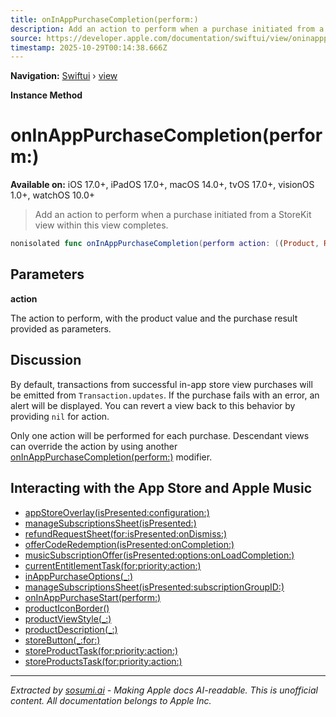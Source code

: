 ```yaml
---
title: onInAppPurchaseCompletion(perform:)
description: Add an action to perform when a purchase initiated from a StoreKit view within this view completes.
source: https://developer.apple.com/documentation/swiftui/view/oninapppurchasecompletion(perform:)
timestamp: 2025-10-29T00:14:38.666Z
---
```


**Navigation:** [Swiftui](/documentation/swiftui) › [view](/documentation/swiftui/view)

**Instance Method**

# onInAppPurchaseCompletion(perform:)

**Available on:** iOS 17.0+, iPadOS 17.0+, macOS 14.0+, tvOS 17.0+, visionOS 1.0+, watchOS 10.0+

> Add an action to perform when a purchase initiated from a StoreKit view within this view completes.

```swift
nonisolated func onInAppPurchaseCompletion(perform action: ((Product, Result<Product.PurchaseResult, any Error>) async -> ())?) -> some View
```

## Parameters

**action**

The action to perform, with the product value and the purchase result provided as parameters.



## Discussion

By default, transactions from successful in-app store view purchases will be emitted from `Transaction.updates`. If the purchase fails with an error, an alert will be displayed. You can revert a view back to this behavior by providing `nil` for action.

Only one action will be performed for each purchase. Descendant views can override the action by using another [onInAppPurchaseCompletion(perform:)](/documentation/swiftui/view/oninapppurchasecompletion(perform:)) modifier.

## Interacting with the App Store and Apple Music

- [appStoreOverlay(isPresented:configuration:)](/documentation/swiftui/view/appstoreoverlay(ispresented:configuration:))
- [manageSubscriptionsSheet(isPresented:)](/documentation/swiftui/view/managesubscriptionssheet(ispresented:))
- [refundRequestSheet(for:isPresented:onDismiss:)](/documentation/swiftui/view/refundrequestsheet(for:ispresented:ondismiss:))
- [offerCodeRedemption(isPresented:onCompletion:)](/documentation/swiftui/view/offercoderedemption(ispresented:oncompletion:))
- [musicSubscriptionOffer(isPresented:options:onLoadCompletion:)](/documentation/swiftui/view/musicsubscriptionoffer(ispresented:options:onloadcompletion:))
- [currentEntitlementTask(for:priority:action:)](/documentation/swiftui/view/currententitlementtask(for:priority:action:))
- [inAppPurchaseOptions(_:)](/documentation/swiftui/view/inapppurchaseoptions(_:))
- [manageSubscriptionsSheet(isPresented:subscriptionGroupID:)](/documentation/swiftui/view/managesubscriptionssheet(ispresented:subscriptiongroupid:))
- [onInAppPurchaseStart(perform:)](/documentation/swiftui/view/oninapppurchasestart(perform:))
- [productIconBorder()](/documentation/swiftui/view/producticonborder())
- [productViewStyle(_:)](/documentation/swiftui/view/productviewstyle(_:))
- [productDescription(_:)](/documentation/swiftui/view/productdescription(_:))
- [storeButton(_:for:)](/documentation/swiftui/view/storebutton(_:for:))
- [storeProductTask(for:priority:action:)](/documentation/swiftui/view/storeproducttask(for:priority:action:))
- [storeProductsTask(for:priority:action:)](/documentation/swiftui/view/storeproductstask(for:priority:action:))

---

*Extracted by [sosumi.ai](https://sosumi.ai) - Making Apple docs AI-readable.*
*This is unofficial content. All documentation belongs to Apple Inc.*
